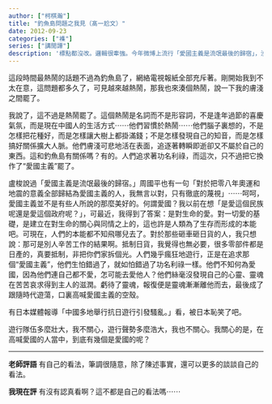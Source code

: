 ```yaml
---
author: ["柯棋瀚"]
title: "釣魚島問題之我見（髙一尬文）"
date: 2012-09-23
categories: ["襍"]
series: ["講閒譚"]
description: '標點都沒改。邏輯很牽強。今年微博上流行「愛國主義是流氓最後的歸宿」，沒想到那時我就寫了這句話，不知道從哪看來的。今年微博上又說「愛國是愛具體的人」，沒想到那時我也寫過這句話。有意思。'
---
```


這段時間最熱鬧的話題不過為釣魚島了，網絡電視報紙全部充斥著。剛開始我到不太在意，這問題都多久了，可見越來越熱鬧，那我也來湊個熱鬧，說一下我的膚淺之間罷了。

我說了，這不過是熱鬧罷了。這個熱鬧是名詞而不是形容詞，不是逢年過節的喜慶氣氛，而是現在中國人的生活方式⋯⋯他們習慣於熱鬧⋯⋯他們腦子裏想的，不是怎樣把花種好，而是怎樣讓大樹上都掛滿錢；不是怎樣發現自己的知音，而是怎樣搞好關係擴大人脈。他們膚淺可悲地活在表面，追逐著轉瞬即逝卻又不屬於自己的東西。這和釣魚島有關係嗎？有的。人們追求著功名利祿，而這次，只不過把它換作了“愛國主義”罷了。

盧梭說過「愛國主義是流氓最後的歸宿。」周國平也有一句「對於把零八年奧運和地震的意義全部歸結為愛國主義的人，我無言以對，只有徹底的蔑視」⋯⋯呵呵，愛國主義並不是有些人所說的那麼美好的。何謂愛國？我以前在想「是愛這個民族呢還是愛這個政府呢？」，可最近，我得到了答案：是對生命的愛。對一切愛的基礎，是建立在對生命的關心與同情之上的，這也許是人類為了生存而形成的本能吧。可現在，人們的本能都不知飛哪兒去了。對於那些砸車砸日貨的人，我只想說：那可是別人辛苦工作的結果啊。抵制日貨，我覺得也無必要，很多零部件都是日產的，真要抵制，非把你們家拆個光。人們幾乎瘋狂地遊行，正是在追求那個“愛國主義”，他們生怕錯過了，就如怕錯過了功名利祿一樣。他們不知何為愛國，因為他們連自己都不愛，怎可能去愛他人？他們絲毫沒發現自己的心靈、靈魂在苦苦哀求得到主人的滋潤。虧待了靈魂，報復便是靈魂漸漸離他而去，最後成了跟隨時代遊蕩，口裏高喊愛國主義的空殼。

有日本媒體報導「中國多地舉行抗日遊行引發騷亂。」看，被日本恥笑了吧。

遊行隊伍多麼壯大，我不關心，遊行聲勢多麼浩大，我也不關心。我關心的是，在高喊愛國的人當中，到底有幾個是愛國的呢？

----

**老師評語** 有自己的看法，筆調很隨意，除了陳述事實，還可以更多的談談自己的看法。

**我現在評** 有沒有認真看啊？這不都是自己的看法嗎⋯⋯